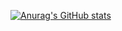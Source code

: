 

<div style="width: 200px;">


  [![Anurag's GitHub stats](https://github-readme-stats.vercel.app/api?username=Lacio15)](https://github.com/anuraghazra/github-readme-stats)
</a>
</div>
